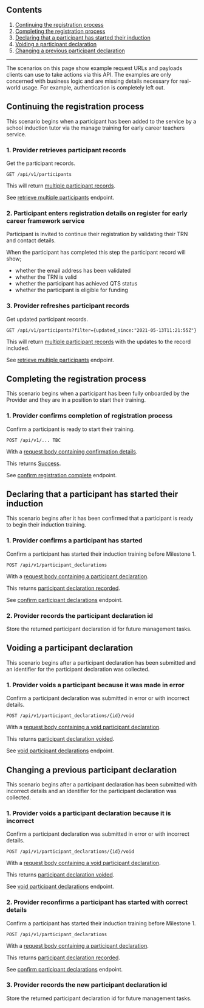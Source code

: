 <h2 class="app-contents-list__title">Contents</h2>

<ol class="app-contents-list__list">
  <li class="app-contents-list__list-item app-contents-list__list-item--parent"><a class="govuk-link app-contents-list__link" href="#continuing-the-registration-process">Continuing the registration process</a></li>
  <li class="app-contents-list__list-item app-contents-list__list-item--parent"><a class="govuk-link app-contents-list__link" href="#completing-the-registration-process">Completing the registration process</a></li>
  <li class="app-contents-list__list-item app-contents-list__list-item--parent"><a class="govuk-link app-contents-list__link" href="#declaring-that-a-participant-has-started-their-induction">Declaring that a participant has started their induction</a></li>
  <li class="app-contents-list__list-item app-contents-list__list-item--parent"><a class="govuk-link app-contents-list__link" href="#voiding-a-participant-declaration">Voiding a participant declaration</a></li>
  <li class="app-contents-list__list-item app-contents-list__list-item--parent"><a class="govuk-link app-contents-list__link" href="#changing-a-previous-participant-declaration">Changing a previous participant declaration</a></li>
</ol>

<hr class="govuk-section-break govuk-section-break--visible govuk-!-margin-top-6 govuk-!-margin-bottom-6">

The scenarios on this page show example request URLs and payloads clients can use to take actions via this API. The examples are only concerned with business logic and are missing details necessary for real-world usage. For example, authentication is completely left out.

## Continuing the registration process

This scenario begins when a participant has been added to the service by a school induction tutor via the manage training for early career teachers service.

### 1. Provider retrieves participant records

Get the participant records.

```
GET /api/v1/participants
```

This will return [multiple participant records](/lead-providers/guidance/reference#multipleparticipantresponse-object).

See [retrieve multiple participants](/lead-providers/guidance/reference#get-api-v1-participants) endpoint.

### 2. Participant enters registration details on register for early career framework service

Participant is invited to continue their registration by validating their TRN and contact details.

When the participant has completed this step the participant record will show;

- whether the email address has been validated
- whether the TRN is valid
- whether the participant has achieved QTS status
- whether the participant is eligible for funding

### 3. Provider refreshes participant records

Get updated participant records.

```
GET /api/v1/participants?filter={updated_since:"2021-05-13T11:21:55Z"}
```

This will return [multiple participant records](/lead-providers/guidance/reference#multipleparticipantresponse-object) with the updates to the record included.

See [retrieve multiple participants](/lead-providers/guidance/reference#get-api-v1-participants) endpoint.

## Completing the registration process

This scenario begins when a participant has been fully onboarded by the Provider and they are in a position to start their training.

### 1. Provider confirms completion of registration process

Confirm a participant is ready to start their training.

```
POST /api/v1/... TBC
```

With a [request body containing confirmation details](/lead-providers/guidance/reference).

This returns [Success](/lead-providers/guidance/reference).

See [confirm registration complete](/lead-providers/guidance/reference) endpoint.

## Declaring that a participant has started their induction

This scenario begins after it has been confirmed that a participant is ready to begin their induction training.

### 1. Provider confirms a participant has started

Confirm a participant has started their induction training before Milestone 1.

```
POST /api/v1/participant_declarations
```

With a [request body containing a participant declaration](/lead-providers/guidance/reference#participantdeclaration-object).

This returns [participant declaration recorded](/lead-providers/guidance/reference#participantdeclarationrecordedresponse-object).

See [confirm participant declarations](/lead-providers/guidance/reference#post-api-v1-participant-declarations) endpoint.

### 2. Provider records the participant declaration id

Store the returned participant declaration id for future management tasks.

## Voiding a participant declaration

This scenario begins after a participant declaration has been submitted and an identifier for the participant declaration was collected.

### 1. Provider voids a participant because it was made in error

Confirm a participant declaration was submitted in error or with incorrect details.

```
POST /api/v1/participant_declarations/{id}/void
```

With a [request body containing a void participant declaration](/lead-providers/guidance/reference#voidparticipantdeclaration-object).

This returns [participant declaration voided](/lead-providers/guidance/reference#participantdeclarationvoidedresponse-object).

See [void participant declarations](/lead-providers/guidance/reference#post-api-v1-void-participant-declarations) endpoint.

## Changing a previous participant declaration

This scenario begins after a participant declaration has been submitted with incorrect details and an identifier for the participant declaration was collected.

### 1. Provider voids a participant declaration because it is incorrect

Confirm a participant declaration was submitted in error or with incorrect details.

```
POST /api/v1/participant_declarations/{id}/void
```

With a [request body containing a void participant declaration](/lead-providers/guidance/reference#voidparticipantdeclaration-object).

This returns [participant declaration voided](/lead-providers/guidance/reference#participantdeclarationvoidedresponse-object).

See [void participant declarations](/lead-providers/guidance/reference#post-api-v1-void-participant-declarations) endpoint.

### 2. Provider reconfirms a participant has started with correct details

Confirm a participant has started their induction training before Milestone 1.

```
POST /api/v1/participant_declarations
```

With a [request body containing a participant declaration](/lead-providers/guidance/reference#participantdeclaration-object).

This returns [participant declaration recorded](/lead-providers/guidance/reference#participantdeclarationrecordedresponse-object).

See [confirm participant declarations](/lead-providers/guidance/reference#post-api-v1-participant-declarations) endpoint.

### 3. Provider records the new participant declaration id

Store the returned participant declaration id for future management tasks.

